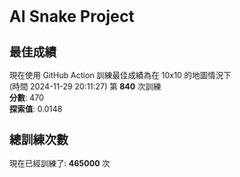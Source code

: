 
# AI Snake Project

## **最佳成績**



















































現在使用 GitHub Action 訓練最佳成績為在 10x10 的地圖情況下  
(時間 2024-11-29 20:11:27) 第 **840** 次訓練  
**分數**: 470  
**探索值**: 0.0148







































































































## 總訓練次數
現在已經訓練了: **465000** 次
